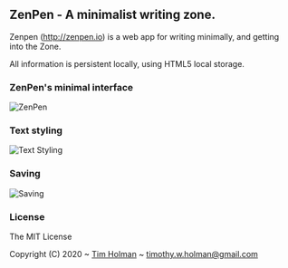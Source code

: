 ## ZenPen - A minimalist writing zone.

Zenpen (http://zenpen.io) is a web app for writing minimally, and getting into the Zone.

All information is persistent locally, using HTML5 local storage.

### ZenPen's minimal interface
![ZenPen](https://github.com/belphegor-s/zenpen/blob/master/snip1.PNG)

### Text styling
![Text Styling](https://github.com/belphegor-s/zenpen/blob/master/snip2.png)

### Saving
![Saving](https://github.com/belphegor-s/zenpen/blob/master/snip3.png)

### License

The MIT License

Copyright (C) 2020 ~ [Tim Holman](http://tholman.com) ~ timothy.w.holman@gmail.com
